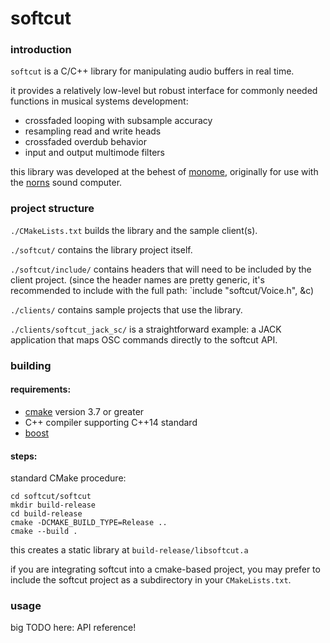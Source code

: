 # softcut

### introduction

`softcut` is a C/C++ library for manipulating audio buffers in real time.

it provides a relatively low-level but robust interface for commonly needed functions in musical systems development:

- crossfaded looping with subsample accuracy
- resampling read and write heads
- crossfaded overdub behavior
- input and output multimode filters

this library was developed at the behest of [monome](https://monome.org), originally for use with the [norns](https://monome.org/norns/) sound computer.


### project structure

`./CMakeLists.txt` builds the library and the sample client(s).

`./softcut/` contains the library project itself.

`./softcut/include/` contains headers that will need to be included by the client project. (since the header names are pretty generic, it's recommended to include with the full path: `include "softcut/Voice.h", &c)

`./clients/` contains sample projects that use the library.

`./clients/softcut_jack_sc/` is a straightforward example: a JACK application that maps OSC commands directly to the softcut API.

### building

#### requirements:

- [cmake]() version 3.7 or greater
- C++ compiler supporting C++14 standard 
- [boost](https://www.boost.org/)

#### steps:

standard CMake procedure: 
```
cd softcut/softcut
mkdir build-release
cd build-release
cmake -DCMAKE_BUILD_TYPE=Release ..
cmake --build .
```

this creates a static library at `build-release/libsoftcut.a`

if you are integrating softcut into a cmake-based project, you may prefer to include the softcut project as a subdirectory in your `CMakeLists.txt`.


### usage


big TODO here: API reference!
